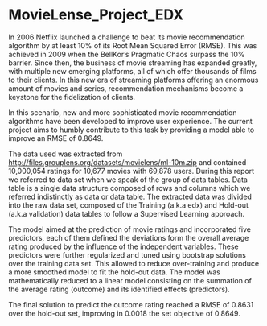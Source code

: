 # MovieLense_Project_EDX

In 2006 Netflix launched a challenge to beat its movie recommendation algorithm by at least 10% of its Root Mean Squared Error (RMSE). This was achieved in 2009 when the BellKor’s Pragmatic Chaos surpass the 10% barrier. Since then, the business of movie streaming has expanded greatly, with multiple new emerging platforms, all of which offer thousands of films to their clients. In this new era of streaming platforms offering an enormous amount of movies and series, recommendation mechanisms become a keystone for the fidelization of clients.

In this scenario, new and more sophisticated movie recommendation algorithms have been developed to improve user experience. The current project aims to humbly contribute to this task by providing a model able to improve an RMSE of 0.8649.

The data used was extracted from http://files.grouplens.org/datasets/movielens/ml-10m.zip and contained
10,000,054 ratings for 10,677 movies with 69,878 users. During this report we referred to data set when
we speak of the group of data tables. Data table is a single data structure composed of rows and columns
which we referred indistinctly as data or data table. The extracted data was divided into the raw data set,
composed of the Training (a.k.a edx) and Hold-out (a.k.a validation) data tables to follow a Supervised
Learning approach.

The model aimed at the prediction of movie ratings and incorporated five predictors, each of them defined
the deviations form the overall average rating produced by the influence of the independent variables. These
predictors were further regularized and tuned using bootstrap solutions over the training data set. This
allowed to reduce over-training and produce a more smoothed model to fit the hold-out data. The model
was mathematically reduced to a linear model consisting on the summation of the average rating (outcome)
and its identified effects (predictors).

The final solution to predict the outcome rating reached a RMSE of 0.8631 over the hold-out set, improving
in 0.0018 the set objective of 0.8649.
